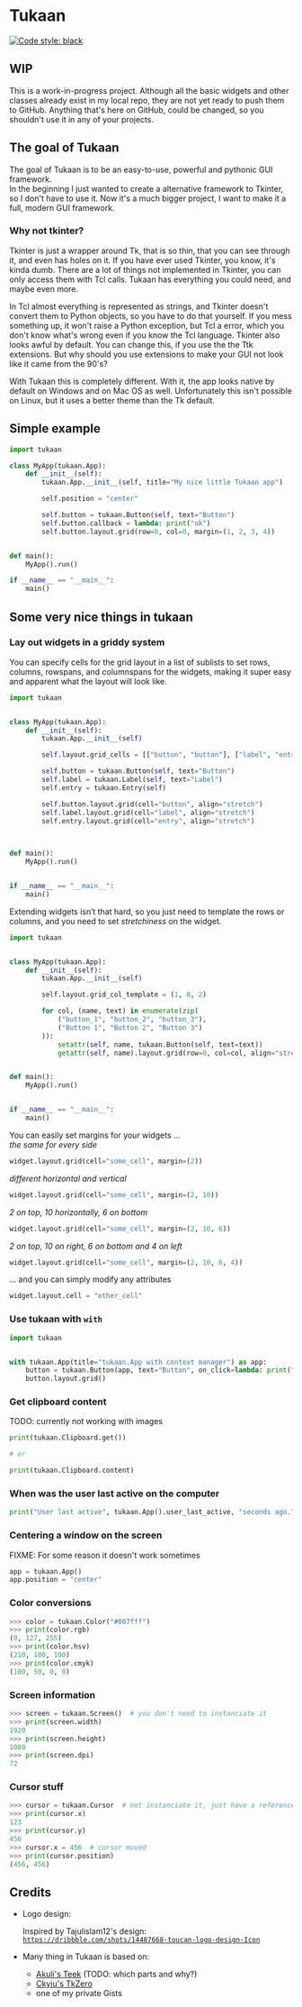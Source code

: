 # Tukaan
[![Code style: black](https://img.shields.io/badge/code%20style-black-1c1c1c.svg)](https://github.com/psf/black)

## WIP
This is a work-in-progress project. Although all the basic widgets and other classes already exist in my local repo, they are not yet ready to push them to GitHub. Anything that's here on GitHub, could be changed, so you shouldn't use it in any of your projects.

## The goal of Tukaan
The goal of Tukaan is to be an easy-to-use, powerful and pythonic GUI framework.\
In the beginning I just wanted to create a alternative framework to Tkinter, so I don't have to use it. Now it's a much bigger project, I want to make it a full, modern GUI framework.

### Why not tkinter?
Tkinter is just a wrapper around Tk, that is so thin, that you can see through it, and even has holes on it. If you have ever used Tkinter, you know, it's kinda dumb. There are a lot of things not implemented in Tkinter, you can only access them with Tcl calls. Tukaan has everything you could need, and maybe even more.

In Tcl almost everything is represented as strings, and Tkinter doesn't convert them to Python objects, so you have to do that yourself. If you mess something up, it won't raise a Python exception, but Tcl a error, which you don't know what's wrong even if you know the Tcl language.
Tkinter also looks awful by default. You can change this, if you use the the Ttk extensions. But why should you use extensions to make your GUI not look like it came from the 90's?

With Tukaan this is completely different. With it, the app looks native by default on Windows and on Mac OS as well. Unfortunately this isn't possible on Linux, but it uses a better theme than the Tk default.


## Simple example

```python
import tukaan

class MyApp(tukaan.App):
    def __init__(self):
        tukaan.App.__init__(self, title="My nice little Tukaan app")

        self.position = "center"

        self.button = tukaan.Button(self, text="Button")
        self.button.callback = lambda: print("ok")
        self.button.layout.grid(row=0, col=0, margin=(1, 2, 3, 4))


def main():
    MyApp().run()

if __name__ == "__main__":
    main() 
```

## Some very nice things in tukaan

### Lay out widgets in a griddy system
You can specify cells for the grid layout in a list of sublists to set rows, columns, rowspans, and columnspans for the widgets, making it super easy and apparent what the layout will look like. 
```python
import tukaan


class MyApp(tukaan.App):
    def __init__(self):
        tukaan.App.__init__(self)

        self.layout.grid_cells = [["button", "button"], ["label", "entry"]]

        self.button = tukaan.Button(self, text="Button")
        self.label = tukaan.Label(self, text="Label")
        self.entry = tukaan.Entry(self)

        self.button.layout.grid(cell="button", align="stretch")
        self.label.layout.grid(cell="label", align="stretch")
        self.entry.layout.grid(cell="entry", align="stretch")
        


def main():
    MyApp().run()


if __name__ == "__main__":
    main()
```
Extending widgets isn’t that hard, so you just need to template the rows or columns, and you need to set *stretchiness* on the widget.
```python
import tukaan


class MyApp(tukaan.App):
    def __init__(self):
        tukaan.App.__init__(self)

        self.layout.grid_col_template = (1, 0, 2)

        for col, (name, text) in enumerate(zip(
            ("button_1", "button_2", "button_3"),
            ("Button 1", "Button 2", "Button 3")
        )):
            setattr(self, name, tukaan.Button(self, text=text))
            getattr(self, name).layout.grid(row=0, col=col, align="stretch")


def main():
    MyApp().run()


if __name__ == "__main__":
    main()
```

You can easily set margins for your widgets ...\
*the same for every side*
```python
widget.layout.grid(cell="some_cell", margin=(2))
```
*different horizontal and vertical*
```python
widget.layout.grid(cell="some_cell", margin=(2, 10))
```
*2 on top, 10 horizontally, 6 on bottom*
```python
widget.layout.grid(cell="some_cell", margin=(2, 10, 6))
```
*2 on top, 10 on right, 6 on bottom and 4 on left*
```python
widget.layout.grid(cell="some_cell", margin=(2, 10, 6, 4))
```
... and you can simply modify any attributes
```python
widget.layout.cell = "other_cell"
```

### Use tukaan with `with`
```python
import tukaan


with tukaan.App(title="tukaan.App with context manager") as app:
    button = tukaan.Button(app, text="Button", on_click=lambda: print("stuff"))
    button.layout.grid()
```

### Get clipboard content
TODO: currently not working with images
```python
print(tukaan.Clipboard.get())

# or

print(tukaan.Clipboard.content)
```

### When was the user last active on the computer
```python
print("User last active", tukaan.App().user_last_active, "seconds ago.")
```

### Centering a window on the screen
FIXME: For some reason it doesn't work sometimes

```python
app = tukaan.App()
app.position = "center"
```

### Color conversions
```python
>>> color = tukaan.Color("#007fff")
>>> print(color.rgb)
(0, 127, 255)
>>> print(color.hsv)
(210, 100, 100)
>>> print(color.cmyk)
(100, 50, 0, 0)
```

### Screen information
```python
>>> screen = tukaan.Screen()  # you don't need to instanciate it
>>> print(screen.width)
1920
>>> print(screen.height)
1080
>>> print(screen.dpi)
72
```

### Cursor stuff
```python
>>> cursor = tukaan.Cursor  # not instanciate it, just have a reference
>>> print(cursor.x)
123
>>> print(cursor.y)
456
>>> cursor.x = 456  # cursor moved
>>> print(cursor.position)
(456, 456)
```



## Credits
- Logo design:

    Inspired by Tajulislam12's design: [`https://dribbble.com/shots/14487668-toucan-logo-design-Icon`](https://dribbble.com/shots/14487668-toucan-logo-design-Icon)

- Many thing in Tukaan is based on:

  - [Akuli's Teek](https://github.com/Akuli/teek) (TODO: which parts and why?)
  - [Ckyiu's TkZero](https://github.com/UnsignedArduino/TkZero)
  - one of my private Gists
